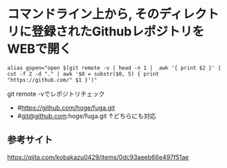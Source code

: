 # コマンドライン上から, そのディレクトリに登録されたGithubレポジトリをWEBで開く


```
alias gopen="open $(git remote -v | head -n 1 |  awk '{ print $2 }' | cut -f 2 -d "." | awk '$0 = substr($0, 5) { print "https://github.com/" $1 }')"
```

git remote -vでレポジトリチェック
* #https://github.com/hoge/fuga.git
* #git@github.com:hoge/fuga.git
↑どちらにも対応

## 参考サイト
https://qiita.com/kobakazu0429/items/0dc93aeeb66e497f51ae
